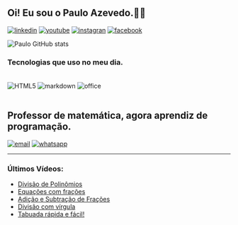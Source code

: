 ## Oi! Eu sou o Paulo Azevedo.👋🏼
[![linkedin](https://img.shields.io/badge/LinkedIn-0077B5?style=for-the-badge&logo=linkedin&logoColor=white)](https://www.linkedin.com/in/paulo-azevedo-p7)
[![youtube](https://img.shields.io/badge/YouTube-FF0000?style=for-the-badge&logo=youtube&logoColor=white)](https://www.youtube.com/channel/UC4e-h6SdfB_SaPBFHyTuICA)
[![instagran](https://img.shields.io/badge/Instagram-E4405F?style=for-the-badge&logo=instagram&logoColor=white)](https://www.instagram.com/pauloazevedo.35/)
[![facebook](https://img.shields.io/badge/Facebook-1877F2?style=for-the-badge&logo=facebook&logoColor=white)](https://www.facebook.com/paulo.azevedo.39)

 
 ![Paulo GitHub stats](https://github-readme-stats.vercel.app/api?username=Pes3ti&show_icons=true&theme=tokyonight)

 ### Tecnologias que uso no meu dia.

 <div style="display: inline_block"><br/>
 <img align="center" alt="HTML5" src="https://img.shields.io/badge/HTML5-E34F26?style=for-the-badge&logo=html5&logoColor=white" />
 <img align="center" alt="markdown" src="https://img.shields.io/badge/Markdown-000000?style=for-the-badge&logo=markdown&logoColor=white"/>
 <img align="center" alt="office" src="https://img.shields.io/badge/Microsoft_Office-D83B01?style=for-the-badge&logo=microsoft-office&logoColor=white"/>
 </div><br/>

 ## Professor de matemática, agora aprendiz de programação. <br/>

 [![email](https://img.shields.io/badge/Microsoft_Outlook-0078D4?style=for-the-badge&logo=microsoft-outlook&logoColor=whit)](mailto:pauloazevedo_5@hotmail.com)
  [![whatsapp](https://img.shields.io/badge/WhatsApp-25D366?style=for-the-badge&logo=whatsapp&logoColor=white)](wa.me/+5511987087205)<br/>
  <hr>


  ### Últimos Vídeos:

 - [Divisão de Polinômios](https://youtu.be/D7APPOvichA?si=ERd7q0hDMrTreEgG)
- [Equações com frações](https://youtu.be/sWhEhUgjasU?si=xwa95aDplHDT_JX_)
- [Adição e Subtração de Frações](https://youtu.be/taCaxEXkz3Q?si=nOK3t1jREgT9byfM)
- [Divisão com vírgula](https://youtu.be/YmEqppWG6c0?si=C1nk3TfrCI0RhDRC)
- [Tabuada rápida e fácil!](https://youtu.be/KtpgpGVoch8?si=ve9WOn2RDA7kOrae)
